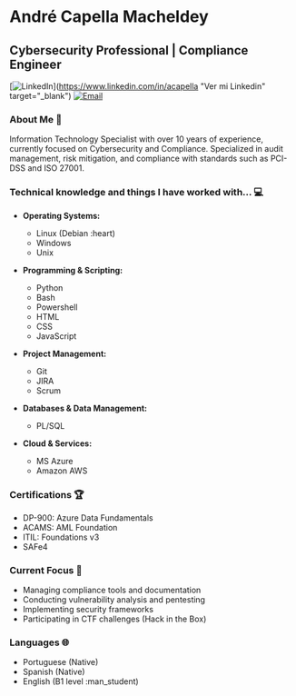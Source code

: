 # André Capella Macheldey
## Cybersecurity Professional | Compliance Engineer

[![LinkedIn](https://img.shields.io/badge/LinkedIn-0077B5?style=flat&logo=linkedin&logoColor=white)](https://www.linkedin.com/in/acapella "Ver mi Linkedin" target="_blank")
[![Email](https://img.shields.io/badge/Email-D14836?style=flat&logo=gmail&logoColor=white)](mailto:andre.capella.itpro@gmail.com)

### About Me 🔐
Information Technology Specialist with over 10 years of experience, currently focused on Cybersecurity and Compliance. Specialized in audit management, risk mitigation, and compliance with standards such as PCI-DSS and ISO 27001.

### Technical knowledge and things I have worked with... 💻

- **Operating Systems:**
  - Linux (Debian :heart)
  - Windows
  - Unix

- **Programming & Scripting:**
  - Python
  - Bash
  - Powershell
  - HTML
  - CSS
  - JavaScript

- **Project Management:**
  - Git
  - JIRA
  - Scrum 

- **Databases & Data Management:**
  - PL/SQL

- **Cloud & Services:**
  - MS Azure
  - Amazon AWS

### Certifications 🏆
- DP-900: Azure Data Fundamentals
- ACAMS: AML Foundation
- ITIL: Foundations v3
- SAFe4

### Current Focus 🎯
- Managing compliance tools and documentation
- Conducting vulnerability analysis and pentesting
- Implementing security frameworks
- Participating in CTF challenges (Hack in the Box)

### Languages 🌐
- Portuguese (Native)
- Spanish (Native)
- English (B1 level :man_student)
